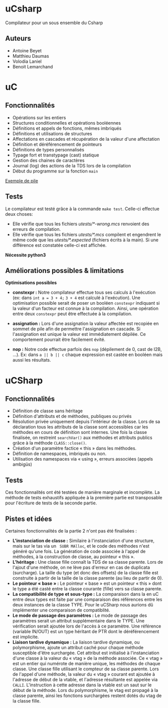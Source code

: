 # uCsharp
Compilateur pour un sous ensemble du Csharp

## Auteurs
- Antoine Beyet
- Matthieu Daumas
- Volodia Laniel
- Benoit Lemarchand


# uC
## Fonctionnalités
- Opérations sur les entiers
- Structures conditionnelles et opérations booléennes
- Définitions et appels de fonctions, mêmes imbriqués
- Définitions et utilisations de structures
- Affectations en cascades et récupération de la valeur d'une affectation
- Définition et déréférencement de pointeurs
- Définitions de types personnalisés
- Typage fort et transtypage (cast) statique
- Gestion des chaines de caractères
- Journal (log) des actions de la TDS lors de la compilation
- Début du programme sur la fonction `main`

[Exemple de pile](https://github.com/toffan/uCsharp/blob/v2/fig/stack.svg)

## Tests
Le compilateur est testé grâce à la commande `make test`. Celle-ci effectue deux choses:
- Elle vérifie que tous les fichiers _utests/*-wrong.mcs_ renvoient des erreurs de compilation.
- Elle vérifie que tous les fichiers _utests/*.mcs_ compilent et engendrent le même code que les _utests/*.expected_ (fichiers écrits à la main). Si une différence est constatée celle-ci est affichée.

**Nécessite python3**

## Améliorations possibles & limitations
**Optimisations possibles**
- **constexpr :** Notre compilateur effectue tous ses calculs à l'exécution (ex: dans `int a = 3 + 4;` `3 + 4` est calculé à l'exécution). Une optimisation possible serait de poser un booléen `constexpr` indiquant si la valeur d'un facteur est connue à la compilation. Ainsi, une opération entre deux `constexpr` peut être effectuée à la compilation.

- **assignation :** Lors d'une assignation la valeur affectée est recopiée en sommet de pile afin de permettre l'assignation en cascade. Si l'assignation est unique la valeur est immédiatement dépilée. Ce comportement pourrait être facilement évité.

- **nop :** Notre code effectue parfois des `nop` (dépilement de 0, cast de I2B, ...). Ex: dans `a || b || c` chaque expression est castée en booléen mais aussi les résultats.


# uCSharp
## Fonctionnalités
- Définition de classe sans héritage
- Définition d'attributs et de méthodes, publiques ou privés
- Résolution privée uniquement depuis l'intérieur de la classe. Lors de sa déclaration tous les attributs de la classe sont accessibles car les méthodes en cours de définition sont internes. Une fois la classe finalisée, on restreint `searchVar()` aux méthodes et attributs publics grâce à la méthode `CLASS::close()`.
- Création d'un paramètre factice « this » dans les méthodes.
- Définition de namespaces, imbriqués ou non. 
- Utilisation des namespaces via « using », erreurs associées (appels ambigüs)

## Tests
Ces fonctionnalités ont été testées de manière marginale et incomplète. La méthode de tests exhaustifs appliquée à la première partie est transposable pour l'écriture de tests de la seconde partie.

## Pistes et idées
Certaines fonctionnalités de la partie 2 n'ont pas été finalisées :
- **L'instanciation de classe :** Similaire à l'instanciation d'une structure, mais sur le tas via un ` SUBR MAlloc`, et le code des méthodes n'est généré qu'une fois. La génération de code associée à l'appel de méthodes, à la construction de classe, au pointeur « this ».
- **L'héritage :** Une classe fille connaît la TDS de sa classe parente. Lors de l'ajout d'une méthode, on ne lève pas d'erreur en cas de duplicata (surcharge). La taille du type (et donc des offsets) de la classe fille est construite à partir de la taille de la classe parente (au lieu de partir de 0). 
- **Le pointeur « base » :** Le pointeur « base » est un pointeur « this » dont le type a été casté entre la classe courante (fille) vers sa classe parente.
- **La compatibilité de type et sous-type :** La comparaison dans la en uC entre deux types est faite par une comparaison des références entre les deux instances de la classe TYPE. Pour le uCSharp nous aurions dû implémenter une comparaison de compatiblité.
- **Le mode de passage des paramètres :** Le mode de passage des paramètres serait un  attribut supplémentaire dans le TYPE. Une vérification serait ajoutée lors de l'accès à ce paramètre. Une référence (variable IN/OUT) est un type héritant de PTR dont le déréférencement est implicite. 
- **Liaison tardive dynamique :** La liaison tardive dynamique, ou polymorphisme, ajoute un attribut caché pour chaque méthode susceptible d'être surchargée. Cet attribut est initialisé à l'instanciation d'une classe à la valeur du « vtag » de la méthode associée. Ce « vtag » est un entier qui numérote de manière unique, les méthodes de chaque classe. Une classe fille utilisant le compteur de sa classe parente. Lors de l'appel d'une méthode, la valeur du « vtag » courant est ajoutée à l'adresse de début de la vtable, et l'adresse résultante est appelée via `CALLI`. L'instruction à cette adresse dans la vtable est un saut sur le début de la méthode. Lors du polymorphisme, le vtag est propagé à la classe parente, ainsi les fonctions surchargées restent dotés du vtag de la classe fille.


